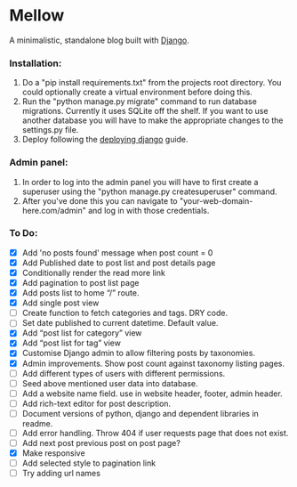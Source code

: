 # Mellow
A minimalistic, standalone blog built with [Django](https://www.djangoproject.com/).


### Installation:
1. Do a "pip install requirements.txt" from the projects root directory. You could optionally create a virtual environment before doing this.
2. Run the "python manage.py migrate" command to run database migrations. Currently it uses SQLite off the shelf. If you want to use another database you will have to make the appropriate changes to the settings.py file.
3. Deploy following the [deploying django](https://docs.djangoproject.com/en/2.0/howto/deployment/) guide.


### Admin panel:
1. In order to log into the admin panel you will have to first create a superuser using the "python manage.py createsuperuser" command.
2. After you've done this you can navigate to "your-web-domain-here.com/admin" and log in with those credentials.


### To Do:

- [x] Add 'no posts found' message when post count = 0
- [x] Add Published date to post list and post details page
- [x] Conditionally render the read more link
- [x] Add pagination to post list page
- [x] Add posts list to home “/” route.
- [x] Add single post view
- [ ] Create function to fetch categories and tags. DRY code.
- [ ] Set date published to current datetime. Default value.
- [x] Add “post list for category” view
- [x] Add “post list for tag” view
- [x] Customise Django admin to allow filtering posts by taxonomies.
- [x] Admin improvements. Show post count against taxonomy listing pages.
- [ ] Add different types of users with different permissions.
- [ ] Seed above mentioned user data into database.
- [ ] Add a website name field. use in website header, footer, admin header.
- [ ] Add rich-text editor for post description.
- [ ] Document versions of python, django and dependent libraries in readme.
- [ ] Add error handling. Throw 404 if user requests page that does not exist.
- [ ] Add next post previous post on post page?
- [x] Make responsive
- [ ] Add selected style to pagination link
- [ ] Try adding url names
